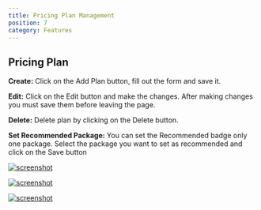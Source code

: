 ```yaml
---
title: Pricing Plan Management
position: 7
category: Features
---
```


## Pricing Plan

**Create:** Click on the Add Plan button, fill out the form and save it.

**Edit:** Click on the Edit button and make the changes. After making changes you must save them before leaving the page.

**Delete:** Delete plan by clicking on the Delete button.

**Set Recommended Package:** You can set the Recommended badge only one package. Select the package you want to set as recommended and click on the Save button

[![screenshot](/docs/adlisting/screenshots/plan.png)](/docs/adlisting/screenshots/plan.png)[](/docs/adlisting/screenshots/plan.png)

[![screenshot](/docs/adlisting/screenshots/plan2.png)](/docs/adlisting/screenshots/plan2.png)[](/docs/adlisting/screenshots/plan2.png)

[![screenshot](/docs/adlisting/screenshots/plan3.png)](/docs/adlisting/screenshots/plan3.png)[](/docs/adlisting/screenshots/plan3.png)
